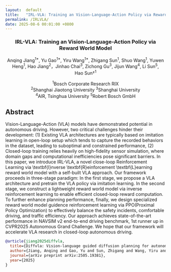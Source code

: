 ```yaml
---
layout:  default
title:   "IRL-VLA: Training an Vision-Language-Action Policy via Reward World Model"
permalink: /IRLVLA/
date: 2025-08-6 00:01:00 +0800
---
```


<div align="center">
<h3>IRL-VLA: Training an Vision-Language-Action Policy via Reward World Model</h3>

Anqing Jiang<sup>1\*</sup>, Yu Gao<sup>1\*</sup>, Yiru Wang<sup>1\*</sup>, Zhigang Sun<sup>1</sup>, Shuo Wang<sup>1</sup>, Yuwen Heng<sup>1</sup>, Hao Jiang<sup>2</sup>，Jinhao Chai<sup>3</sup>, Zichong Gu<sup>3</sup>, Jijun Wang<sup>4</sup>, Li Sun<sup>5</sup>, \
Hao Sun†<sup>1</sup>

<sup>1</sup>Bosch Corporate Research RIX  
<sup>2</sup>Shanghai Jiaotong University 
<sup>3</sup>Shanghai University \
<sup>4</sup>AIR, Tsinghua University
<sup>5</sup>Robert Bosch GmbH
</div>


## Abstract         
Vision-Language-Action (VLA) models have demonstrated potential in autonomous driving. However, two critical challenges hinder their development: (1) Existing VLA architectures are typically based on imitation learning in open-loop setup which tends to capture the recorded behaviors in the dataset, leading to suboptimal and constrained  performance, (2) Closed-loop training relies heavily on high-fidelity sensor simulation, where domain gaps and computational inefficiencies pose significant barriers. In this paper, we introduce IRL-VLA, a novel close-loop Reinforcement Learning via \textbf{I}nverse \textbf{R}einforcement \textbf{L}earning reward world model with a self-built VLA approach. Our framework proceeds in three-stage paradigm: In the first stage, we propose a VLA architecture and pretrain the VLA policy via imitation learning. In the second stage, we construct a lightweight reward world model via inverse reinforcement learning to enable efficient closed-loop reward computation. To further enhance planning performance, finally, we design specialized reward world model guidence reinforcement learning via PPO(Proximal Policy Optimization) to effectively balance the safety incidents, comfortable driving, and traffic efficiency. Our approach achieves state-of-the-art performance in NAVSIM v2 end-to-end driving benchmark, 1st runner up in CVPR2025 Autonomous Grand Challenge. We hope that our framework will accelerate VLA research in closed-loop autonomous driving.

```bibtex
@article{jiang2025diffvla,
  title={Diffvla: Vision-language guided diffusion planning for autonomous driving},
  author={Jiang, Anqing and Gao, Yu and Sun, Zhigang and Wang, Yiru and Wang, Jijun and Chai, Jinghao and Cao, Qian and Heng, Yuweng and Jiang, Hao and Dong, Yunda and others},
  journal={arXiv preprint arXiv:2505.19381},
  year={2025}
}
```